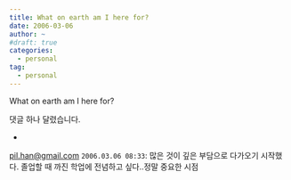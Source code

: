 ```yaml
---
title: What on earth am I here for?
date: 2006-03-06
author: ~
#draft: true
categories:
  - personal
tag:
  - personal
---
```




What on earth am I here for?


 댓글 하나 달렸습니다.

- 
pil.han@gmail.com `2006.03.06 08:33`: 
많은 것이 깊은 부담으로 다가오기 시작했다. 졸업할 때 까진 학업에 전념하고 싶다..정말 중요한 시점




